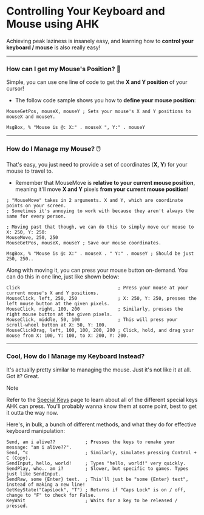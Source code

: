 # Controlling Your Keyboard and Mouse using AHK
Achieving peak laziness is insanely easy, and learning how to **control your keyboard / mouse** is also really easy!

---

### How can I get my Mouse's Position? 🤔
Simple, you can use one line of code to get the **X and Y position** of your cursor!
- The follow code sample shows you how to **define your mouse position**:
```ahk
MouseGetPos, mouseX, mouseY ; Sets your mouse's X and Y positions to mouseX and mouseY.

MsgBox, % "Mouse is @: X:" . mouseX ", Y:" . mouseY
```

---

### How do I Manage my Mouse? 🖱️
That's easy, you just need to provide a set of coordinates (**X, Y**) for your mouse to travel to.
- Remember that MouseMove is **relative to your current mouse position**, meaning it'll move **X and Y** pixels **from your current mouse position**!
```ahk
; "MouseMove" takes in 2 arguments. X and Y, which are coordinate points on your screen.
; Sometimes it's annoying to work with because they aren't always the same for every person.

; Moving past that though, we can do this to simply move our mouse to X: 250, Y: 250:
MouseMove, 250, 250
MouseGetPos, mouseX, mouseY ; Save our mouse coordinates.

MsgBox, % "Mouse is @: X:" . mouseX . " Y:" . mouseY ; Should be just 250, 250..
```

Along with moving it, you can press your mouse button on-demand. You can do this in one line, just like shown below:
```ahk
Click                                    ; Press your mouse at your current mouse's X and Y positions.
MouseClick, left, 250, 250               ; X: 250, Y: 250, presses the left mouse button at the given pixels.
MouseClick, right, 100, 200              ; Similarly, presses the right mouse button at the given pixels.
MouseClick, middle, 50, 100              ; This will press your scroll-wheel button at X: 50, Y: 100.
MouseClickDrag, left, 100, 100, 200, 200 ; Click, hold, and drag your mouse from X: 100, Y: 100, to X: 200, Y: 200.
```
---

### Cool, How do I Manage my Keyboard Instead?
It's actually pretty similar to managing the mouse. Just it's not like it at all. Got it? Great.

> [!NOTE]
> Refer to the [Special Keys](https://github.com/mr-suno/My-Study-Guide/blob/main/Auto%20Hotkey/Special%20Keys.md#special-keys-in-ahk) page to learn about all of the different special keys AHK can press. You'll probably wanna know them at some point, best to get it outta the way now.

Here's, in bulk, a bunch of different methods, and what they do for effective keyboard manipulation:
```ahk
Send, am i alive??           ; Presses the keys to remake your message: "am i alive??".
Send, ^c                     ; Similarly, simulates pressing Control + C (Copy).
SendInput, hello, world!     ; Types "hello, world!" very quickly.
SendPlay, who.. am i?        ; Slower, but specific to games. Types just like SendInput.
SendRaw, some {Enter} text.  ; This'll just be "some {Enter} text", instead of making a new line!
GetKeyState("CapsLock", "T") ; Returns if "Caps Lock" is on / off, change to "F" to check for False.
KeyWait                      ; Waits for a key to be released / pressed.
```
